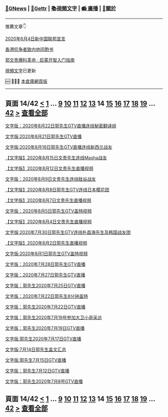 ﻿###  [:newspaper:GNews](/README.md) | [:statue_of_liberty:Gettr](/content/gettr/README.md) | [:books:視頻文字](/content/README.md) | [:radio: 廣播](/content/docs/g-radio/README.md) | [:pray:關於](https://github.com/ourhimalayas/home/tree/main/about)
---

推薦文章:point_down:

[2020年6月4日新中国联邦宣言](/content/docs/declaration-of-the-New-Federal-State-of-China/README.md)

[香港抗争者致内地同胞书](/master/2019/08/a_letter_from_the_hong_kong_people.md)

[郭文贵爆料革命 · 启蒙开智入门指南](https://github.com/Pangu2020together/guo-whistleblowing-revolution)

[視頻文字](/content/README.md)已更新

:new: :tada::tada::tada: [本倉庫網頁版](https://ourhimalayas.github.io/)

---
## 頁面 14/42 [**<**](/content/transcript/README-13.md) [1](/content/transcript/README.md) ... [9](/content/transcript/README-9.md) [10](/content/transcript/README-10.md) [11](/content/transcript/README-11.md) [12](/content/transcript/README-12.md) [13](/content/transcript/README-13.md) **14** [15](/content/transcript/README-15.md) [16](/content/transcript/README-16.md) [17](/content/transcript/README-17.md) [18](/content/transcript/README-18.md) [19](/content/transcript/README-19.md) ... [42](/content/transcript/README-42.md) [**>**](/content/transcript/README-15.md) [查看全部](/content/transcript/README-all.md)

[文字版：2020年8月22日郭先生GTV直播连线秘密翻译组](/content/transcript/2020/08/20200831-6719006213940604734.md)

[文字版:2020年8月21日郭先生GTV直播](/content/transcript/2020/08/20200831-2950510164966247295.md)

[文字版:2020年8月16日郭先生GTV直播连线新西兰战友](/content/transcript/2020/08/20200831-5572954983708392558.md)

[【文字版】2020年8月15日文贵先生连线Masha战友](/content/transcript/2020/08/20200823-930057980655469134.md)

[【文字版】2020年8月12日文贵先生直播视频](/content/transcript/2020/08/20200823-4877264115847899571.md)

[文字版：2020年8月9日文贵先生连线硅谷战友](/content/transcript/2020/08/20200823-4152243607808954101.md)

[【文字版】2020年8月8日郭先生GTV连线日本樱花团](/content/transcript/2020/08/20200814-3147962922303992326.md)

[【文字版】2020年8月7日文贵先生直播视频](/content/transcript/2020/08/20200814-1685166699558420781.md)

[文字版：2020年8月5日郭先生GTV盖特视频](/content/transcript/2020/08/20200814-7866344919726272257.md)

[【文字版】2020年8月4日文贵先生直播视频](/content/transcript/2020/08/20200814-4721687325348689489.md)

[文字版:2020年7月30日郭先生GTV连线朴昌海先生及韩国战友团](/content/transcript/2020/08/20200805-753892440282858627.md)

[【文字版】2020年8月2日郭先生直播视频](/content/transcript/2020/08/20200805-2636896334085187647.md)

[文字版:2020年8月1日郭先生GTV盖特视频](/content/transcript/2020/08/20200803-8172548442733905184.md)

[文字版：2020年7月28日郭先生GTV直播](/content/transcript/2020/08/20200803-447737050239599079.md)

[文字版：2020年7月27日郭先生GTV直播](/content/transcript/2020/07/20200730-5703887795037771842.md)

[文字版：郭先生2020年7月25日GTV直播](/content/transcript/2020/07/20200729-6515817926208283674.md)

[文字版：2020年7月22日郭先生8分钟盖特](/content/transcript/2020/07/20200726-4617342392146265454.md)

[文字版：郭先生2020年7月22日GTV直播](/content/transcript/2020/07/20200726-865086789235456284.md)

[文字版：郭先生2020年7月19号参加大卫小哥采访](/content/transcript/2020/07/20200726-1420691719987690334.md)

[文字版：郭先生2020年7月19日GTV直播](/content/transcript/2020/07/20200726-4115956209071178859.md)

[文字版:郭先生2020年7月17日GTV直播](/content/transcript/2020/07/20200720-623099392723005208.md)

[文字版:7月14日郭先生盖文汇总](/content/transcript/2020/07/20200719-4379804612561417938.md)

[文字版:郭先生7月15日GTV直播](/content/transcript/2020/07/20200719-3882705048622934643.md)

[文字版：郭先生7月12日GTV直播](/content/transcript/2020/07/20200715-541227053977601101.md)

[文字版：郭先生2020年7月8号GTV直播](/content/transcript/2020/07/20200715-3384664929547072780.md)


## 頁面 14/42 [**<**](/content/transcript/README-13.md) [1](/content/transcript/README.md) ... [9](/content/transcript/README-9.md) [10](/content/transcript/README-10.md) [11](/content/transcript/README-11.md) [12](/content/transcript/README-12.md) [13](/content/transcript/README-13.md) **14** [15](/content/transcript/README-15.md) [16](/content/transcript/README-16.md) [17](/content/transcript/README-17.md) [18](/content/transcript/README-18.md) [19](/content/transcript/README-19.md) ... [42](/content/transcript/README-42.md) [**>**](/content/transcript/README-15.md) [查看全部](/content/transcript/README-all.md)
